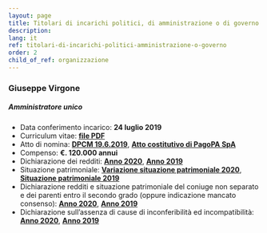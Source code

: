 ```yaml
---
layout: page
title: Titolari di incarichi politici, di amministrazione o di governo
description: 
lang: it
ref: titolari-di-incarichi-politici-amministrazione-o-governo
order: 2
child_of_ref: organizzazione
---
```


### Giuseppe Virgone
##### Amministratore unico
* Data conferimento incarico: **24 luglio 2019**
* Curriculum vitae: **[file PDF](Giuseppe_Virgone_CV.pdf)**
* Atto di nomina: **[DPCM 19.6.2019](../../disposizioni-generali/atti-generali/DPCM_costituzione.pdf)**, **[Atto costitutivo di PagoPA SpA](../../disposizioni-generali/atti-generali/Atto_costitutivo_pagoPA_SpA.pdf)**
* Compenso: **€. 120.000 annui**
* Dichiarazione dei redditi: **[Anno 2020](Giuseppe_Virgone_dichiarazione_redditi-2020.pdf)**, **[Anno 2019](Giuseppe_Virgone_dichiarazione_redditi.pdf)**
* Situazione patrimoniale: **[Variazione situazione patrimoniale 2020](Giuseppe_Virgone_situazione_patrimoniale-2020.pdf)**, **[Situazione patrimoniale 2019](Giuseppe_Virgone_situazione_patrimoniale.pdf)**
* Dichiarazione redditi e situazione patrimoniale del coniuge non separato e dei parenti entro il secondo grado (oppure indicazione mancato consenso): **[Anno 2020](Giuseppe_Virgone_mancato_consenso-2020.pdf)**, **[Anno 2019](Giuseppe_Virgone_mancato_consenso.pdf)**
* Dichiarazione sull’assenza di cause di inconferibilità ed incompatibilità: **[Anno 2020](Giuseppe_Virgone_accettazione_incarico-2020.pdf)**, **[Anno 2019](Giuseppe_Virgone_accettazione_incarico.pdf)**